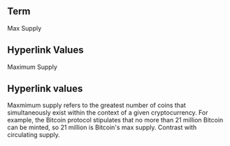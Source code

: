 ## Term 
  
Max Supply

## Hyperlink Values

Maximum Supply

## Hyperlink values

Maxmimum supply refers to the greatest number of coins that simultaneously exist within the context of a given cryptocurrency. For example, the Bitcoin protocol stipulates that no more than 21 million Bitcoin can be minted, so 21 million is Bitcoin's max supply. Contrast with circulating supply.